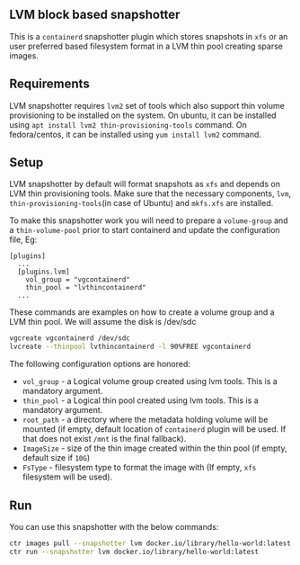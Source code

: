 ## LVM block based snapshotter

This is a `containerd` snapshotter plugin which stores snapshots in `xfs` or an user preferred based filesystem format in a LVM thin pool creating sparse images.

## Requirements
LVM snapshotter requires `lvm2` set of tools which also support thin volume provisioning to be installed on the system. On ubuntu, it can be installed using `apt install lvm2 thin-provisioning-tools` command. On fedora/centos, it can be installed using `yum install lvm2` command.

## Setup

LVM snapshotter by default will format snapshots as `xfs` and depends on LVM thin provisioning tools. Make sure that the necessary components, `lvm`, `thin-provisioning-tools`(in case of Ubuntu) and `mkfs.xfs` are installed.

To make this snapshotter work you will need to prepare a `volume-group` and a `thin-volume-pool` prior to start containerd and update the configuration file, Eg:

```
[plugins]
  ...
  [plugins.lvm]
    vol_group = "vgcontainerd"
    thin_pool = "lvthincontainerd"
  ...
```

These commands are examples on how to create a volume group and a LVM thin pool. We will assume the disk is /dev/sdc

```bash
vgcreate vgcontainerd /dev/sdc
lvcreate --thinpool lvthincontainerd -l 90%FREE vgcontainerd
```

The following configuration options are honored:
* `vol_group` - a Logical volume group created using lvm tools. This is a mandatory argument.
* `thin_pool` - a Logical thin pool created using lvm tools. This is a mandatory argument.
* `root_path` - a directory where the metadata holding volume will be mounted (if empty, default location of `containerd` plugin will be used. If that does not exist `/mnt` is the final fallback).
* `ImageSize` - size of the thin image created within the thin pool (if empty, default size if `10G`)
* `FsType` - filesystem type to format the image with (If empty, `xfs` filesystem will be used).


## Run
You can use this snapshotter with the below commands:

```bash
ctr images pull --snapshotter lvm docker.io/library/hello-world:latest
ctr run --snapshotter lvm docker.io/library/hello-world:latest
```
